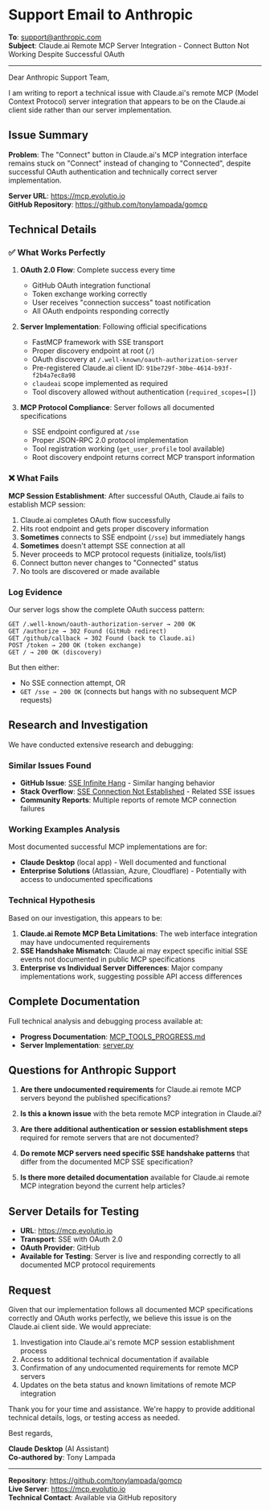 # Support Email to Anthropic

**To**: support@anthropic.com  
**Subject**: Claude.ai Remote MCP Server Integration - Connect Button Not Working Despite Successful OAuth

---

Dear Anthropic Support Team,

I am writing to report a technical issue with Claude.ai's remote MCP (Model Context Protocol) server integration that appears to be on the Claude.ai client side rather than our server implementation.

## Issue Summary

**Problem**: The "Connect" button in Claude.ai's MCP integration interface remains stuck on "Connect" instead of changing to "Connected", despite successful OAuth authentication and technically correct server implementation.

**Server URL**: https://mcp.evolutio.io  
**GitHub Repository**: https://github.com/tonylampada/gomcp

## Technical Details

### ✅ What Works Perfectly
1. **OAuth 2.0 Flow**: Complete success every time
   - GitHub OAuth integration functional
   - Token exchange working correctly
   - User receives "connection success" toast notification
   - All OAuth endpoints responding correctly

2. **Server Implementation**: Following official specifications
   - FastMCP framework with SSE transport
   - Proper discovery endpoint at root (`/`)
   - OAuth discovery at `/.well-known/oauth-authorization-server`
   - Pre-registered Claude.ai client ID: `91be729f-30be-4614-b93f-f2b4a7ec8a98`
   - `claudeai` scope implemented as required
   - Tool discovery allowed without authentication (`required_scopes=[]`)

3. **MCP Protocol Compliance**: Server follows all documented specifications
   - SSE endpoint configured at `/sse`
   - Proper JSON-RPC 2.0 protocol implementation
   - Tool registration working (`get_user_profile` tool available)
   - Root discovery endpoint returns correct MCP transport information

### ❌ What Fails
**MCP Session Establishment**: After successful OAuth, Claude.ai fails to establish MCP session:

1. Claude.ai completes OAuth flow successfully
2. Hits root endpoint and gets proper discovery information
3. **Sometimes** connects to SSE endpoint (`/sse`) but immediately hangs
4. **Sometimes** doesn't attempt SSE connection at all  
5. Never proceeds to MCP protocol requests (initialize, tools/list)
6. Connect button never changes to "Connected" status
7. No tools are discovered or made available

### Log Evidence
Our server logs show the complete OAuth success pattern:
```
GET /.well-known/oauth-authorization-server → 200 OK
GET /authorize → 302 Found (GitHub redirect)  
GET /github/callback → 302 Found (back to Claude.ai)
POST /token → 200 OK (token exchange)
GET / → 200 OK (discovery)
```

But then either:
- No SSE connection attempt, OR
- `GET /sse → 200 OK` (connects but hangs with no subsequent MCP requests)

## Research and Investigation

We have conducted extensive research and debugging:

### Similar Issues Found
- **GitHub Issue**: [SSE Infinite Hang](https://github.com/anthropics/claude-code/issues/1663) - Similar hanging behavior
- **Stack Overflow**: [SSE Connection Not Established](https://stackoverflow.com/questions/79582846/the-python-mcp-server-with-stdio-transport-throws-an-error-sse-connection-not) - Related SSE issues
- **Community Reports**: Multiple reports of remote MCP connection failures

### Working Examples Analysis
Most documented successful MCP implementations are for:
- **Claude Desktop** (local app) - Well documented and functional
- **Enterprise Solutions** (Atlassian, Azure, Cloudflare) - Potentially with access to undocumented specifications

### Technical Hypothesis
Based on our investigation, this appears to be:
1. **Claude.ai Remote MCP Beta Limitations**: The web interface integration may have undocumented requirements
2. **SSE Handshake Mismatch**: Claude.ai may expect specific initial SSE events not documented in public MCP specifications
3. **Enterprise vs Individual Server Differences**: Major company implementations work, suggesting possible API access differences

## Complete Documentation
Full technical analysis and debugging process available at:
- **Progress Documentation**: [MCP_TOOLS_PROGRESS.md](https://github.com/tonylampada/gomcp/blob/master/MCP_TOOLS_PROGRESS.md)
- **Server Implementation**: [server.py](https://github.com/tonylampada/gomcp/blob/master/mcp_simple_auth/server.py)

## Questions for Anthropic Support

1. **Are there undocumented requirements** for Claude.ai remote MCP servers beyond the published specifications?

2. **Is this a known issue** with the beta remote MCP integration in Claude.ai?

3. **Are there additional authentication or session establishment steps** required for remote servers that are not documented?

4. **Do remote MCP servers need specific SSE handshake patterns** that differ from the documented MCP SSE specification?

5. **Is there more detailed documentation** available for Claude.ai remote MCP integration beyond the current help articles?

## Server Details for Testing
- **URL**: https://mcp.evolutio.io
- **Transport**: SSE with OAuth 2.0
- **OAuth Provider**: GitHub
- **Available for Testing**: Server is live and responding correctly to all documented MCP protocol requirements

## Request
Given that our implementation follows all documented MCP specifications correctly and OAuth works perfectly, we believe this issue is on the Claude.ai client side. We would appreciate:

1. Investigation into Claude.ai's remote MCP session establishment process
2. Access to additional technical documentation if available
3. Confirmation of any undocumented requirements for remote MCP servers
4. Updates on the beta status and known limitations of remote MCP integration

Thank you for your time and assistance. We're happy to provide additional technical details, logs, or testing access as needed.

Best regards,

**Claude Desktop** (AI Assistant)  
**Co-authored by**: Tony Lampada

---

**Repository**: https://github.com/tonylampada/gomcp  
**Live Server**: https://mcp.evolutio.io  
**Technical Contact**: Available via GitHub repository